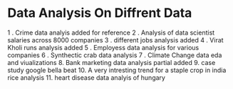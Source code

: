 # Data Analysis On Diffrent Data

1 . Crime data analyis added for reference
2 . Analysis of data scientist salaries across 8000 companies
3 . different jobs analysis added
4 . Virat Kholi runs analysis added
5 . Employess data analysis for various companies
6 . Synthectic crab data analysis
7 . Climate Change data eda and viualizations
8.  Bank marketing data analysis partial added
9.  case study google bella beat 
10. A very intresting trend for a staple crop in india rice analysis
11. heart disease data analyis of hungary 